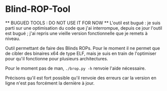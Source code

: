 # Blind-ROP-Tool

** BUGUED TOOLS : DO NOT USE IT FOR NOW **
L'outil est bugué : je suis parti sur une optimisation du code que j'ai interrompue, depuis ce jour l'outil est bugué ; j'ai repris une vieille version fonctionnelle que je remets à niveau.

Outil permettant de faire des Blinds ROPs. Pour le moment il ne permet que de cibler des binaires x64 de type ELF, mais je suis en train de l'optimiser pour qu'il fonctionne pour plusieurs architectures.

Pour le moment pas de man, ```./brop.py -h``` renvoie l'aide nécessaire.

Précisons qu'il est fort possible qu'il renvoie des erreurs car la version en ligne n'est pas forcément la dernière à jour.
